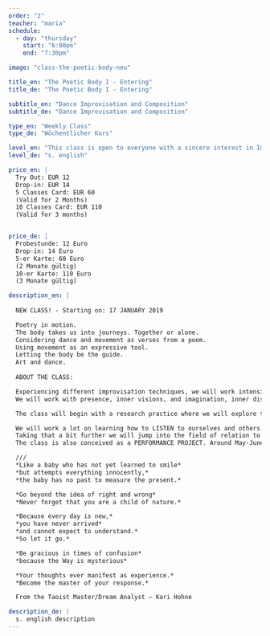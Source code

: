 ```yaml
---
order: "2"
teacher: "maria"
schedule:
  - day: "thursday"
    start: "6:00pm"
    end: "7:30pm"

image: "class-the-poetic-body-neu"

title_en: "The Poetic Body I - Entering"
title_de: "The Poetic Body I - Entering"

subtitle_en: "Dance Improvisation and Composition"
subtitle_de: "Dance Improvisation and Composition"

type_en: "Weekly Class"
type_de: "Wöchentlicher Kurs"

level_en: "This class is open to everyone with a sincere interest in Improvisation and Composition. Previous art practice of any kind (poetry, music, painting … ) is recommended as well as some dance/movement experience."
level_de: "s. english"

price_en: |
  Try Out: EUR 12
  Drop-in: EUR 14   
  5 Classes Card: EUR 60   
  (Valid for 2 Months) 
  10 Classes Card: EUR 110  
  (Valid for 3 months)


price_de: |
  Probestunde: 12 Euro  
  Drop-in: 14 Euro
  5-er Karte: 60 Euro 
  (2 Monate gültig)
  10-er Karte: 110 Euro  
  (3 Monate gültig)

description_en: |
 
  NEW CLASS! - Starting on: 17 JANUARY 2019  

  Poetry in motion.  
  The body takes us into journeys. Together or alone.  
  Considering dance and movement as verses from a poem.  
  Using movement as an expressive tool.  
  Letting the body be the guide.  
  Art and dance.  
  
  ABOUT THE CLASS:  

  Experiencing different improvisation techniques, we will work intensively with the body and its ocean of expression, allowing the poetics of the body and its presence in motion to unfold; going a bit further on taking that into Compositions. Creating short pieces and “poems in movement” that are open to meaning and interpretation. Unfolding suggestive landscapes and alive compositions.
  We will work with presence, inner visions, and imagination, inner discourse/speech, decision-making, braveness, vulnerability, clarity of movement, musicality and present time awareness. Using tasks and exercises related to practices like Action Theatre, Instant Composition, Dance Improvisation, Creative Writing, and Butoh.

  The class will begin with a research practice where we will explore the possibilities of movement and dynamics, expanding our movement vocabulary, visiting thought improvisation different qualities and choices; in order to make ourselves available and potentially free in HOW we move. Here we will work on expanding, rediscovering and experiencing the HOW and WHAT we are doing. Creating our own material and acknowledging it as a dynamic constantly changing living thing, that has its own life, detached from our identity.

  We will work a lot on learning how to LISTEN to ourselves and others. We will practice being constantly in present time, ready and available, like a wildcat. Creating and choreographing, phrasing the movement in order to let the material speak up and dance it with joy.
  Taking that a bit further we will jump into the field of relation to others, to ourselves, and to the material we are creating, or that’s being created. Working on duos, trios, and group compositions as well as in Solos. Taking the whole work to serve the composition, and letting it rip off you to serve the poetry and the “third body” = The composition. Practicing WHERE and WHEN we do what we do, and noticing how time and space can be modified.
  The class is also conceived as a PERFORMANCE PROJECT. Around May-June, if desired, participants of the class, under the direction and guidance of the teacher, will perform a piece that will be created on these sessions and on possibly, extended hours of rehearsals. Last year participants of THE POETIC BODY  performed on a weekend event (2 Shows) at Urbanraum the piece "We Ghosts" ; a 35-40min dance piece performed by the whole group (ten participants). Looking forward to this year!

  ///  
  *Like a baby who has not yet learned to smile*  
  *but attempts everything innocently,*  
  *the baby has no past to measure the present.*

  *Go beyond the idea of right and wrong*  
  *Never forget that you are a child of nature.*

  *Because every day is new,*  
  *you have never arrived*  
  *and cannot expect to understand.*  
  *So let it go.*  

  *Be gracious in times of confusion*  
  *because the Way is mysterious*

  *Your thoughts ever manifest as experience.*  
  *Become the master of your response.*  

  From the Taoist Master/Dream Analyst – Kari Hohne

description_de: |
  s. english description
---
```

